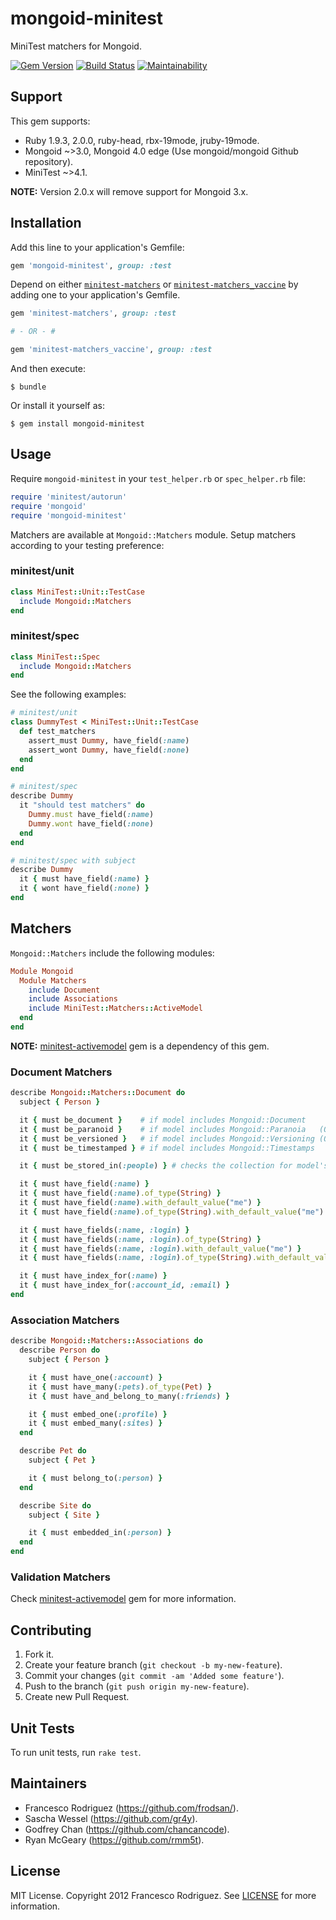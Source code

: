 mongoid-minitest
================

MiniTest matchers for Mongoid.

[![Gem Version](http://img.shields.io/gem/v/mongoid-minitest.svg)](https://rubygems.org/gems/mongoid-minitest)
[![Build Status](https://travis-ci.org/frodsan/mongoid-minitest.svg?branch=master)](http://travis-ci.org/frodsan/mongoid-minitest)
[![Maintainability](https://api.codeclimate.com/v1/badges/a1e122b1599009eaad18/maintainability)](https://codeclimate.com/github/frodsan/mongoid-minitest/maintainability)

Support
-------

This gem supports:

* Ruby 1.9.3, 2.0.0, ruby-head, rbx-19mode, jruby-19mode.
* Mongoid ~>3.0, Mongoid 4.0 edge (Use mongoid/mongoid Github repository).
* MiniTest ~>4.1.

**NOTE:** Version 2.0.x will remove support for Mongoid 3.x.

Installation
------------

Add this line to your application's Gemfile:

```ruby
gem 'mongoid-minitest', group: :test
```

Depend on either
[`minitest-matchers`](https://github.com/wojtekmach/minitest-matchers) or
[`minitest-matchers_vaccine`](https://github.com/rmm5t/minitest-matchers_vaccine)
by adding one to your application's Gemfile.

```ruby
gem 'minitest-matchers', group: :test

# - OR - #

gem 'minitest-matchers_vaccine', group: :test
```

And then execute:

    $ bundle

Or install it yourself as:

    $ gem install mongoid-minitest

Usage
-----

Require `mongoid-minitest` in your `test_helper.rb` or
`spec_helper.rb` file:

```ruby
require 'minitest/autorun'
require 'mongoid'
require 'mongoid-minitest'
```

Matchers are available at `Mongoid::Matchers` module.
Setup matchers according to your testing preference:

### minitest/unit

```ruby
class MiniTest::Unit::TestCase
  include Mongoid::Matchers
end
```

### minitest/spec

```ruby
class MiniTest::Spec
  include Mongoid::Matchers
end
```

See the following examples:

```ruby
# minitest/unit
class DummyTest < MiniTest::Unit::TestCase
  def test_matchers
    assert_must Dummy, have_field(:name)
    assert_wont Dummy, have_field(:none)
  end
end

# minitest/spec
describe Dummy
  it "should test matchers" do
    Dummy.must have_field(:name)
    Dummy.wont have_field(:none)
  end
end

# minitest/spec with subject
describe Dummy
  it { must have_field(:name) }
  it { wont have_field(:none) }
end
```

Matchers
--------

`Mongoid::Matchers` include the following modules:

```ruby
Module Mongoid
  Module Matchers
    include Document
    include Associations
    include MiniTest::Matchers::ActiveModel
  end
end
```

**NOTE:** [minitest-activemodel](https://github.com/frodsan/minitest-activemodel)
gem is a dependency of this gem.

### Document Matchers

```ruby
describe Mongoid::Matchers::Document do
  subject { Person }

  it { must be_document }    # if model includes Mongoid::Document
  it { must be_paranoid }    # if model includes Mongoid::Paranoia   (Only in Mongoid <= 4.0.0)
  it { must be_versioned }   # if model includes Mongoid::Versioning (Only in Mongoid <= 4.0.0)
  it { must be_timestamped } # if model includes Mongoid::Timestamps

  it { must be_stored_in(:people) } # checks the collection for model's document

  it { must have_field(:name) }
  it { must have_field(:name).of_type(String) }
  it { must have_field(:name).with_default_value("me") }
  it { must have_field(:name).of_type(String).with_default_value("me") }

  it { must have_fields(:name, :login) }
  it { must have_fields(:name, :login).of_type(String) }
  it { must have_fields(:name, :login).with_default_value("me") }
  it { must have_fields(:name, :login).of_type(String).with_default_value("me") }

  it { must have_index_for(:name) }
  it { must have_index_for(:account_id, :email) }
end
```

### Association Matchers

```ruby
describe Mongoid::Matchers::Associations do
  describe Person do
    subject { Person }

    it { must have_one(:account) }
    it { must have_many(:pets).of_type(Pet) }
    it { must have_and_belong_to_many(:friends) }

    it { must embed_one(:profile) }
    it { must embed_many(:sites) }
  end

  describe Pet do
    subject { Pet }

    it { must belong_to(:person) }
  end

  describe Site do
    subject { Site }

    it { must embedded_in(:person) }
  end
end
```

### Validation Matchers

Check [minitest-activemodel](https://github.com/frodsan/minitest-activemodel)
gem for more information.

Contributing
------------

1. Fork it.
2. Create your feature branch (`git checkout -b my-new-feature`).
3. Commit your changes (`git commit -am 'Added some feature'`).
4. Push to the branch (`git push origin my-new-feature`).
5. Create new Pull Request.

Unit Tests
----------

To run unit tests, run `rake test`.

Maintainers
-----------

* Francesco Rodriguez (https://github.com/frodsan/).
* Sascha Wessel (https://github.com/gr4y).
* Godfrey Chan (https://github.com/chancancode).
* Ryan McGeary (https://github.com/rmm5t).

License
-------

MIT License. Copyright 2012 Francesco Rodriguez. See [LICENSE](LICENSE.md)
for more information.
